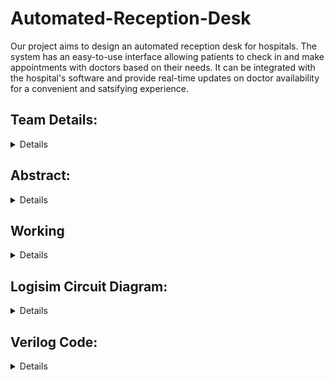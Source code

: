 # Automated-Reception-Desk
Our project aims to design an automated reception desk for hospitals. The system has an easy-to-use interface allowing patients to check in and make appointments with doctors based on their needs. It can be integrated with the hospital's software and provide real-time updates on doctor availability for a convenient and satsifying experience.

## Team Details:
<details>
<summary>Details</summary>
<br>
Semester: 3rd sem B.tech CSE<br> 
Section: S2<br>

1. 221CS251, Srivatsan Suresh, srivatsansuresh.221cs251@nitk.edu.in, 9449820314
2. 221CS258, Vaibhav Anurag, anuragvaibhav.221cs258@nitk.edu.in,  79799 15189
3. 221CS264, Himaneesh Yadala, himaneeshyadala.221cs264@nitk.edu.in, 97399 55000

</details>

## Abstract:
<details>
<summary>Details</summary>
<br>
	
Background:
An automated system in hospitals for managing appointments can improve the efficiency and accuracy of the scheduling process.
It can also reduce the workload of receptionists, allowing them to focus on other tasks, such as managing patient information and assisting patients.
One of the key benefits of automating the appointment scheduling process is the ability to match patients with the most appropriate doctor based on their medical needs.
This ensures that patients receive the appropriate care from specialized practitioners, ultimately leading to better treatment outcomes.
Another benefit of an automated system is the ability to notify patients of their appointment details in a timely manner.
This contributes to the overall enhancement of the patient experience, as it fosters a sense of transparency and reliability in the healthcare system. 
This model can be made using just logic gates, Flip Flops and Counters. This simplistic design also makes the model economical.

Motivation: 
We wanted to combine two different domains Healthcare and Technology and decided to make a project, which can make the experience of patients and hospital staff better in many ways. 
With our project we aim to address global health challenges by providing innovative solutions to streamline the process.

</details>

## Working
<details>
<summary>Details</summary>
<br>

For Query 0, if the input is '0,' the system promptly checks if Doctor A is available. If Doctor A is free, the system assigns the patient to Doctor A and provides a two-bit response to indicate Doctor A's readiness for consultation. However, if Doctor A is currently occupied, the system politely informs the patient about a short wait.

For Query 3, when the input is '3,' the system checks the availability of Doctor B. If Doctor B is ready, the system assigns the patient to Doctor B and provides a two-bit output to confirm Doctor B's readiness for consultation. If Doctor B is not available, the patient is informed about a brief waiting period.

Queries 1 and 2 are slightly different; when the input is '1' or '2,' the system assesses the availability of both Doctor A and Doctor B. If both doctors are free, the system efficiently assigns the patient to the first available doctor and provides a two-bit output specifying which doctor is ready for consultation. If both doctors are currently occupied, the system courteously informs the patient about a short waiting time.

<img width="419" alt="image" src="https://github.com/HimaneeshYadala/Automated-Reception-Desk/assets/113039145/3c3b4159-48cd-41a6-bf39-7290406f986a">
<img width="421" alt="image" src="https://github.com/HimaneeshYadala/Automated-Reception-Desk/assets/113039145/a9c7c2f9-9504-4a06-be7c-d0024c0ce989">


</details>

## Logisim Circuit Diagram: 

<details>
<summary>Details</summary>
<br>

![WhatsApp Image 2023-11-02 at 16 59 31_f8f7925e](https://github.com/HimaneeshYadala/Automated-Reception-Desk/assets/113039145/5731c971-1288-4bc9-a9c8-71ef8f552199)
![WhatsApp Image 2023-11-02 at 16 59 31_21022c4d](https://github.com/HimaneeshYadala/Automated-Reception-Desk/assets/113039145/9fba21ca-5fa5-4b4e-889d-b66720a19689)
![WhatsApp Image 2023-11-02 at 16 59 32_ce18c7d7](https://github.com/HimaneeshYadala/Automated-Reception-Desk/assets/113039145/00338a86-ec28-4378-b28a-8db8d45eb0e0)
![WhatsApp Image 2023-11-02 at 16 59 32_9b95351a](https://github.com/HimaneeshYadala/Automated-Reception-Desk/assets/113039145/01c4a4ca-557d-4ff3-bae6-646affa7a47a)
![WhatsApp Image 2023-11-02 at 16 59 33_57a38409](https://github.com/HimaneeshYadala/Automated-Reception-Desk/assets/113039145/cf4d718d-f079-4d9f-8309-14ce7102e4b9)


</details>

## Verilog Code:
<details>
<summary>Details</summary>
<br>
Main Code:
	
```
module reception_desk(query,A,B,clk,start,message);	
	input [1:0] query;
	input A,B,clk,start;
	output reg [1:0] message;
	reg a = 1'b0;
	reg b = 1'b0;
	integer c_a = 0;
	integer c_b = 0;
	always@(negedge start)
	begin
		if(query == 2'b00)				
			if(a == 0)				
			begin
				message = 2'b01;	
				a = 1'b1;			
			end
			else
				message = 2'b11;	
		if(query == 2'b01)				
            		if(a == 0)				
			begin
                		message = 2'b01;	
				a = 1'b1;			
			end
            		else if(b == 0)			
			begin
                		message = 2'b10;	
				b = 1'b1;			
			end
			else 
				message = 2'b11;
		if(query == 2'b10)				
            		if(a == 0)				
			begin
                		message = 2'b01;	
				a = 1'b1;			
			end
            		else if(b == 0)			
			begin
                		message = 2'b10;	
				b = 1'b1;			
			end
			else 
				message = 2'b11;
		if(query == 2'b11)				
            		if(b == 0)			
			begin
                		message = 2'b10;	
				b = 1'b1;			
			end
			else 
				message = 2'b11;
	end
	always@(posedge clk)
	begin
	if(a == 1)
            c_a = c_a + 1;
        if(b == 1)
            c_b = c_b + 1;
        if(c_a == 15)
            a = 0;
        if(c_b == 15)
            b = 0;
	end
	endmodule
```
Testbench Code:

 ```
module reception_desk(query,A,B,clk,start,message);
	input [1:0] query; 
	input A,B,clk,start;
	output reg [1:0] message;
	reg a = 1'b0;
	reg b = 1'b0;
	integer c_a = 0;
	integer c_b = 0;
	always@(negedge start)
	begin
		if(query == 2'b00)				
			if(a == 0)				
			begin
				message = 2'b01;	
				a = 1'b1;			
			end
			else
				message = 2'b11;	
		if(query == 2'b01)				
            		if(a == 0)				
			begin
                		message = 2'b01;	
				a = 1'b1;			
			end
            		else if(b == 0)			
			begin
                		message = 2'b10;	
				b = 1'b1;			
			end
			else 
				message = 2'b11;
		if(query == 2'b10)				
            		if(a == 0)				
			begin
                		message = 2'b01;	
				a = 1'b1;			
			end
            		else if(b == 0)			
			begin
                		message = 2'b10;	
				b = 1'b1;			
			end
			else 
				message = 2'b11;
		if(query == 2'b11)				
            		if(b == 0)			
			begin
                		message = 2'b10;	
				b = 1'b1;			
			end
			else 
				message = 2'b11;
	end
	always@(posedge clk)
	begin
	if(a == 1)
            c_a = c_a + 1;
        if(b == 1)
            c_b = c_b + 1;
        if(c_a == 15)
            a = 0;
        if(c_b == 15)
            b = 0;
	end
endmodule

```
</details>
